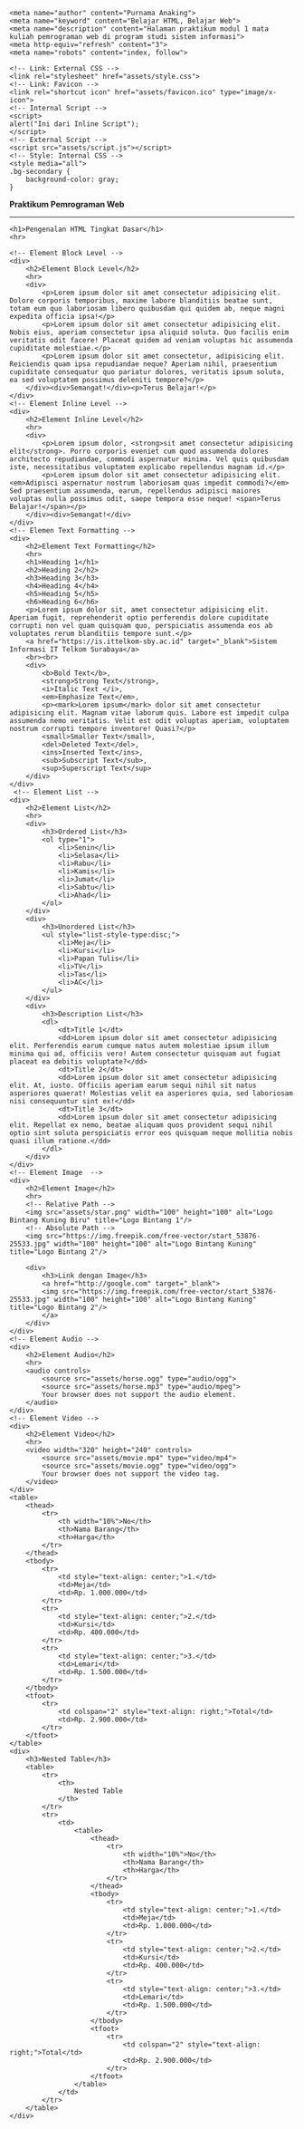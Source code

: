 <!DOCTYPE html>
<html>

<head>
    <meta charset="UTF-8">
    <meta http-equiv="X-UA-Compatible" content="IE=edge">
    <meta name="viewport" content="width=device-width, initial-scale=1.0">
    <title>Pengenalan HTML Tingkat Dasar</title>

    <meta name="author" content="Purnama Anaking">
    <meta name="keyword" content="Belajar HTML, Belajar Web">
    <meta name="description" content="Halaman praktikum modul 1 mata kuliah pemrograman web di program studi sistem informasi">
    <meta http-equiv="refresh" content="3">
    <meta name="robots" content="index, follow">

    <!-- Link: External CSS -->
    <link rel="stylesheet" href="assets/style.css">
    <!-- Link: Favicon -->
    <link rel="shortcut icon" href="assets/favicon.ico" type="image/x-icon">
    <!-- Internal Script -->
    <script>
    alert("Ini dari Inline Script");
    </script>
    <!-- External Script -->
    <script src="assets/script.js"></script>
    <!-- Style: Internal CSS -->
    <style media="all">
    .bg-secondary {
        background-color: gray;
    }
</style>
<style>
    table {
        border-spacing: 0;
        border-collapse: collapse;
        width: 100%;
    }

    th, td {
        border: solid 1px black;
        padding: 10px;
    }

    th {
        background-color: lightsteelblue;
    }

    tfoot {
        font-weight: bold;
    }

</style>
</head>

<body>
    <strong>Praktikum Pemrograman Web</strong>
    <hr>

    <h1>Pengenalan HTML Tingkat Dasar</h1> 
    <hr>

    <!-- Element Block Level -->
    <div>
        <h2>Element Block Level</h2>
        <hr>
        <div>
            <p>Lorem ipsum dolor sit amet consectetur adipisicing elit. Dolore corporis temporibus, maxime labore blanditiis beatae sunt, totam eum quo laboriosam libero quibusdam qui quidem ab, neque magni expedita officia ipsa!</p>
            <p>Lorem ipsum dolor sit amet consectetur adipisicing elit. Nobis eius, aperiam consectetur ipsa aliquid soluta. Quo facilis enim veritatis odit facere! Placeat quidem ad veniam voluptas hic assumenda cupiditate molestiae.</p>
            <p>Lorem ipsum dolor sit amet consectetur, adipisicing elit. Reiciendis quam ipsa repudiandae neque? Aperiam nihil, praesentium cupiditate consequatur quo pariatur dolores, veritatis ipsum soluta, ea sed voluptatem possimus deleniti tempore?</p>
        </div><div>Semangat!</div><p>Terus Belajar!</p>
    </div>
    <!-- Element Inline Level -->
    <div>
        <h2>Element Inline Level</h2>
        <hr>
        <div>
            <p>Lorem ipsum dolor, <strong>sit amet consectetur adipisicing elit</strong>. Porro corporis eveniet cum quod assumenda dolores architecto repudiandae, commodi aspernatur minima. Vel quis quibusdam iste, necessitatibus voluptatem explicabo repellendus magnam id.</p>
            <p>Lorem ipsum dolor sit amet consectetur adipisicing elit. <em>Adipisci aspernatur nostrum laboriosam quas impedit commodi?</em> Sed praesentium assumenda, earum, repellendus adipisci maiores voluptas nulla possimus odit, saepe tempora esse neque! <span>Terus Belajar!</span></p>
        </div><div>Semangat!</div>
    </div>
    <!-- Elemen Text Formatting -->
    <div>
        <h2>Element Text Formatting</h2>
        <hr>
        <h1>Heading 1</h1>
        <h2>Heading 2</h2>
        <h3>Heading 3</h3>
        <h4>Heading 4</h4>
        <h5>Heading 5</h5> 
        <h6>Heading 6</h6>
        <p>Lorem ipsum dolor sit, amet consectetur adipisicing elit. Aperiam fugit, reprehenderit optio perferendis dolore cupiditate corrupti non vel quam quisquam quo, perspiciatis assumenda eos ab voluptates rerum blanditiis tempore sunt.</p>
        <a href="https://is.ittelkom-sby.ac.id" target="_blank">Sistem Informasi IT Telkom Surabaya</a>
        <br><br>
        <div>
            <b>Bold Text</b>,
            <strong>Strong Text</strong>,
            <i>Italic Text </i>,
            <em>Emphasize Text</em>,
            <p><mark>Lorem ipsum</mark> dolor sit amet consectetur adipisicing elit. Magnam vitae laborum quis. Labore est impedit culpa assumenda nemo veritatis. Velit est odit voluptas aperiam, voluptatem nostrum corrupti tempore inventore! Quasi?</p>
            <small>Smaller Text</small>,
            <del>Deleted Text</del>,
            <ins>Inserted Text</ins>,
            <sub>Subscript Text</sub>,
            <sup>Superscript Text</sup>
        </div>
    </div>
     <!-- Element List -->
    <div>
        <h2>Element List</h2>
        <hr>
        <div>
            <h3>Ordered List</h3>
            <ol type="1">
                <li>Senin</li>
                <li>Selasa</li>
                <li>Rabu</li>
                <li>Kamis</li>
                <li>Jumat</li>
                <li>Sabtu</li>
                <li>Ahad</li>
            </ol>
        </div>
        <div>
            <h3>Unordered List</h3>
            <ul style="list-style-type:disc;">
                <li>Meja</li>
                <li>Kursi</li>
                <li>Papan Tulis</li>
                <li>TV</li>
                <li>Tas</li>
                <li>AC</li>
            </ul>
        </div>
        <div>
            <h3>Description List</h3>
            <dl>
                <dt>Title 1</dt>
                <dd>Lorem ipsum dolor sit amet consectetur adipisicing elit. Perferendis earum cumque natus autem molestiae ipsum illum minima qui ad, officiis vero! Autem consectetur quisquam aut fugiat placeat ea debitis voluptate?</dd>
                <dt>Title 2</dt>
                <dd>Lorem ipsum dolor sit amet consectetur adipisicing elit. At, iusto. Officiis aperiam earum sequi nihil sit natus asperiores quaerat! Molestias velit ea asperiores quia, sed laboriosam nisi consequuntur sint ex!</dd>
                <dt>Title 3</dt>
                <dd>Lorem ipsum dolor sit amet consectetur adipisicing elit. Repellat ex nemo, beatae aliquam quos provident sequi nihil optio sint soluta perspiciatis error eos quisquam neque mollitia nobis quasi illum ratione.</dd>
            </dl>
        </div>
    </div>
    <!-- Element Image  -->
    <div>
        <h2>Element Image</h2>
        <hr>
        <!-- Relative Path -->
        <img src="assets/star.png" width="100" height="100" alt="Logo Bintang Kuning Biru" title="Logo Bintang 1"/>
        <!-- Absolute Path -->
        <img src="https://img.freepik.com/free-vector/start_53876-25533.jpg" width="100" height="100" alt="Logo Bintang Kuning" title="Logo Bintang 2"/>

        <div>
            <h3>Link dengan Image</h3>
            <a href="http://google.com" target="_blank">
            <img src="https://img.freepik.com/free-vector/start_53876-25533.jpg" width="100" height="100" alt="Logo Bintang Kuning" title="Logo Bintang 2"/>
            </a>
        </div>
    </div>
    <!-- Element Audio -->
    <div>
        <h2>Element Audio</h2>
        <hr>
        <audio controls>
            <source src="assets/horse.ogg" type="audio/ogg">
            <source src="assets/horse.mp3" type="audio/mpeg">
            Your browser does not support the audio element.
        </audio>
    </div>
    <!-- Element Video -->
    <div>
        <h2>Element Video</h2>
        <hr>
        <video width="320" height="240" controls>
            <source src="assets/movie.mp4" type="video/mp4">
            <source src="assets/movie.ogg" type="video/ogg">
            Your browser does not support the video tag.
        </video>
    </div>
    <table>
        <thead>
            <tr>
                <th width="10%">No</th>
                <th>Nama Barang</th>
                <th>Harga</th>
            </tr>
        </thead>
        <tbody>
            <tr>
                <td style="text-align: center;">1.</td>
                <td>Meja</td>
                <td>Rp. 1.000.000</td>
            </tr>
            <tr>
                <td style="text-align: center;">2.</td>
                <td>Kursi</td>
                <td>Rp. 400.000</td>
            </tr>
            <tr>
                <td style="text-align: center;">3.</td>
                <td>Lemari</td>
                <td>Rp. 1.500.000</td>
            </tr>
        </tbody>
        <tfoot>
            <tr>
                <td colspan="2" style="text-align: right;">Total</td>
                <td>Rp. 2.900.000</td>
            </tr>
        </tfoot>
    </table>
    <div>
        <h3>Nested Table</h3>
        <table>
            <tr>
                <th>
                    Nested Table
                </th>
            </tr>
            <tr>
                <td>
                    <table>
                        <thead>
                            <tr>
                                <th width="10%">No</th>
                                <th>Nama Barang</th>
                                <th>Harga</th>
                            </tr>
                        </thead>
                        <tbody>
                            <tr>
                                <td style="text-align: center;">1.</td>
                                <td>Meja</td>
                                <td>Rp. 1.000.000</td>
                            </tr>
                            <tr>
                                <td style="text-align: center;">2.</td>
                                <td>Kursi</td>
                                <td>Rp. 400.000</td>
                            </tr>
                            <tr>
                                <td style="text-align: center;">3.</td>
                                <td>Lemari</td>
                                <td>Rp. 1.500.000</td>
                            </tr>
                        </tbody>
                        <tfoot>
                            <tr>
                                <td colspan="2" style="text-align: right;">Total</td>
                                <td>Rp. 2.900.000</td>
                            </tr>
                        </tfoot>
                    </table>
                </td>
            </tr>
        </table>
    </div>

</body>
</html>
